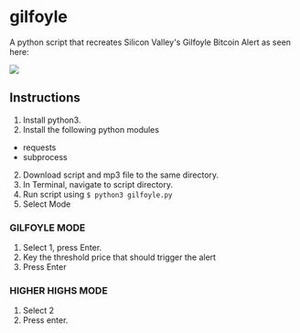 # gilfoyle
A python script that recreates Silicon Valley's Gilfoyle Bitcoin Alert as seen here: 

[![](https://markdown-videos.deta.dev/youtube/v=t_L0UPmxgho)](https://www.youtube.com/watch?v=t_L0UPmxgho)

## Instructions
1. Install python3.
2. Install the following python modules
  * requests
  * subprocess
2. Download script and mp3 file to the same directory.
3. In Terminal, navigate to script directory.
4. Run script using <code>$ python3 gilfoyle.py</code>
5. Select Mode

### GILFOYLE MODE
1. Select 1, press Enter.
2. Key the threshold price that should trigger the alert
3. Press Enter

### HIGHER HIGHS MODE
1. Select 2
2. Press enter.
